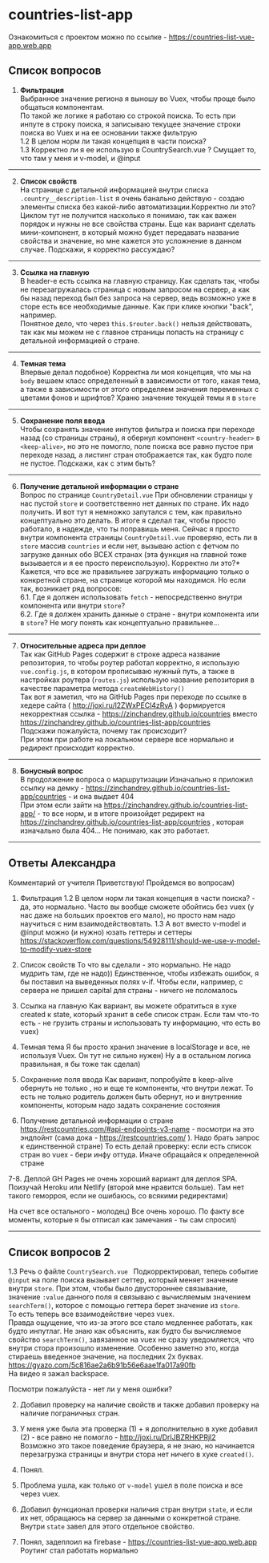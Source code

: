 # countries-list-app

Ознакомиться с проектом можно по ссылке - https://countries-list-vue-app.web.app


## Список вопросов

1. **Фильтрация**  
  Выбранное значение региона я выношу во Vuex, чтобы проще было общаться компонентам.  
  По такой же логике я работаю со строкой поиска. То есть при инпуте в строку поиска, я записываю текущее значение строки поиска во Vuex и на ее основании также фильтрую  
  1.2 В целом норм ли такая концепция в части поиска?  
  1.3 Корректно ли я ее использую в CountrySearch.vue ? Смущает то, что там у меня и v-model, и @input

---

2. **Список свойств**  
  На странице с детальной информацией внутри списка `.country__description-list` я очень банально действую - создаю элементы списка без какой-либо автоматизации.Корректно ли это?
  Циклом тут не получится насколько я понимаю, так как важен порядок и нужны не все свойства страны.
  Еще как вариант сделать мини-компонент, в который можно будет передавать название свойства и значение, но мне кажется это усложнение в данном случае.
  Подскажи, я корректно рассуждаю?

---

3. **Ссылка на главную**  
  В header-е есть ссылка на главную страницу.
  Как сделать так, чтобы не перезагружалась страница с новым запросом на сервер, а как бы назад переход был без запроса на сервер, ведь возможно уже в сторе есть все необходимые данные. Как при клике кнопки "back", например.  
  Понятное дело, что через `this.$router.back()` нельзя действовать, так как мы можем не с главное страницы попасть на страницу с детальной информацией о стране.

---

4. **Темная тема**  
  Впервые делал подобное) Корректна ли моя концепция, что мы на `body` вешаем класс определенный в зависимости от того, какая тема, а также в зависимости от этого определяем значения переменных с цветами фонов и шрифтов?
  Храню значение текущей темы я в `store`

---

5. **Сохранение поля ввода**  
  Чтобы сохранять значение инпутов фильтра и поиска при переходе назад (со страницы страны), я обернул компонент `<country-header>` в `<keep-alive>`, но это не помогло, поле поиска все равно пустое при переходе назад, а листинг стран отображается так, как будто поле не пустое. Подскажи, как с этим быть?

---

6. **Получение детальной информации о стране**  
  Вопрос по странице `CountryDetail.vue`
  При обновлении страницы у нас пустой `store` и соответственно нет данных по стране. Их надо получить.
  И вот тут я немножко запутался с тем, как правильно концептуально это делать.
  В итоге я сделал так, чтобы просто работало, в надежде, что ты поправишь меня.
  Сейчас я просто внутри компонента страницы `CountryDetail.vue` проверяю, есть ли в `store` массив `countries` и если нет, вызываю action с фетчом по загрузке данных обо ВСЕХ странах (эта функция на главной тоже вызывается и я ее просто переиспользую).
  Корректно ли это?\*
  Кажется, что все же правильнее загружать информацию только о конкретной стране, на странице которой мы находимся.
  Но если так, возникает ряд вопросов:  
  6.1. Где я должен использовать `fetch` - непосредственно внутри компонента или внутри `store`?  
  6.2. Где я должен хранить данные о стране - внутри компонента или в `store`?
  Не могу понять как концептуально правильнее...

---

7. **Относительные адреса при деплое**  
  Так как GitHub Pages содержит в строке адреса название репозитория, то чтобы роутер работал корректно, я использую `vue.config.js`, в котором прописываю нужный путь, а также в настройках роутера (`routes.js`) использую название репозитория в качестве параметра метода `createWebHistory()`  
  Так вот я заметил, что на GitHub Pages при переходе по ссылке в хедере сайта ( http://joxi.ru/l2ZWxPECl4zRyA ) формируется некорректная ссылка - https://zinchandrey.github.io/countries вместо https://zinchandrey.github.io/countries-list-app/countries  
  Подскажи пожалуйста, почему так происходит?  
  При этом при работе на локальном сервере все нормально и редирект происходит корректно.

  ----

8. **Бонусный вопрос**  
  В продолжение вопроса о маршрутизации
  Изначально я приложил ссылку на демку - https://zinchandrey.github.io/countries-list-app/countries - и она выдает 404  
  При этом если зайти на https://zinchandrey.github.io/countries-list-app/ - то все норм, и в итоге произойдет редирект на https://zinchandrey.github.io/countries-list-app/countries , которая изначально была 404... Не понимаю, как это работает.



-----
## Ответы Александра 
Комментарий от учителя
Приветствую! Пройдемся во вопросам)

1. Фильтрация
1.2 В целом норм ли такая концепция в части поиска? - да, это нормально. Часто вы вообще сможете обойтись без vuex (у нас даже на больших проектов его мало), но просто нам надо научиться с ним взаимодействовтать.
1.3 А вот вместо v-model и @input можно (и нужно) юзать геттеры и сеттеры https://stackoverflow.com/questions/54928111/should-we-use-v-model-to-modify-vuex-store

2. Список свойств
То что вы сделали - это нормально. Не надо мудрить там, где не надо)) Единственное, чтобы избежать ошибок, я бы поставил на выведенных полях v-if. Чтобы если, например, с сервера не пришел capital для страны - ничего не поломалось

3. Ссылка на главную
Как вариант, вы можете обратиться в хуке created к state, который хранит в себе список стран. Если там что-то есть - не грузить страны и использовать ту информацию, что есть во vuex)

4. Темная тема
Я бы просто хранил значение в localStorage и все, не используя Vuex. Он тут не сильно нужен) Ну а в остальном логика правильная, я бы тоже так сделал)

5. Сохранение поля ввода
Как вариант, попробуйте в keep-alive обернуть не только <country-header>, но и еще те компоненты, что внутри лежат. То есть не только родитель должен быть обернут, но и внутренние компоненты, которым надо задать сохранение состояния

6. Получение детальной информации о стране
https://restcountries.com/#api-endpoints-v3-name - посмотри на это эндпойнт (сама дока - https://restcountries.com/ ). Надо брать запрос к единственной стране) То есть делай проверку: если есть список стран во vuex - бери инфу оттуда. Иначе обращайся к определенной стране

7-8. Деплой
GH Pages не очень хороший вариант для деплоя SPA. Поизучай Heroku или Netlify (второй мне нравится больше). Там нет такого геморроя, если не ошибаюсь, со всякими редиректами)

На счет все остального - молодец) Все очень хорошо. По факту все моменты, которые я бы отписал как замечания - ты сам спросил)



--------
## Список вопросов 2  

1.3 Речь о файле `CountrySearch.vue ` 
Подкорректировал, теперь событие `@input` на поле поиска вызывает сеттер, который меняет значение внутри `store`.
При этом, чтобы было двустороннее связывание, значение `:value` данного поля я связываю с вычисляемым значением `searchTerm()`, которое с помощью геттера берет значение из `store`.  
То есть теперь все взаимодействие через vuex.  
Правда ощущение, что из-за этого все стало медленнее работать, как будто инпутлаг. Не знаю как объяснить, как будто бы вычисляемое свойство `searchTerm()`, завязанное на vuex не сразу уведомляется, что внутри стора произошло изменение. Особенно заметно это, когда стираешь введенное значение, на последних 2х буквах.  
https://gyazo.com/5c816ae2a6b91b56e6aae1fa017a90fb  
На видео я зажал backspace.

Посмотри пожалуйста - нет ли у меня ошибки?   

2. Добавил проверку на наличие свойств и также добавил проверку на наличие пограничных стран.

3. У меня уже была эта проверка (1) + я дополнительно в хуке добавил (2) - все равно не помогло - http://joxi.ru/DrlJBZRHKPRjl2  
Возможно это такое поведение браузера, я не знаю, но начинается перезагрузка страницы и внутри стора нет ничего в хуке `created()`.

4. Понял.  

5. Проблема ушла, как только от `v-model` ушел в поле поиска и все через vuex.

6. Добавил функционал проверки наличия стран внутри `state`, и если их нет, обращаюсь на сервер за данными о конкретной стране. Внутри `state` завел для этого отдельное свойство.

7. Понял, задеплоил на firebase - https://countries-list-vue-app.web.app  
Роутинг стал работать нормально